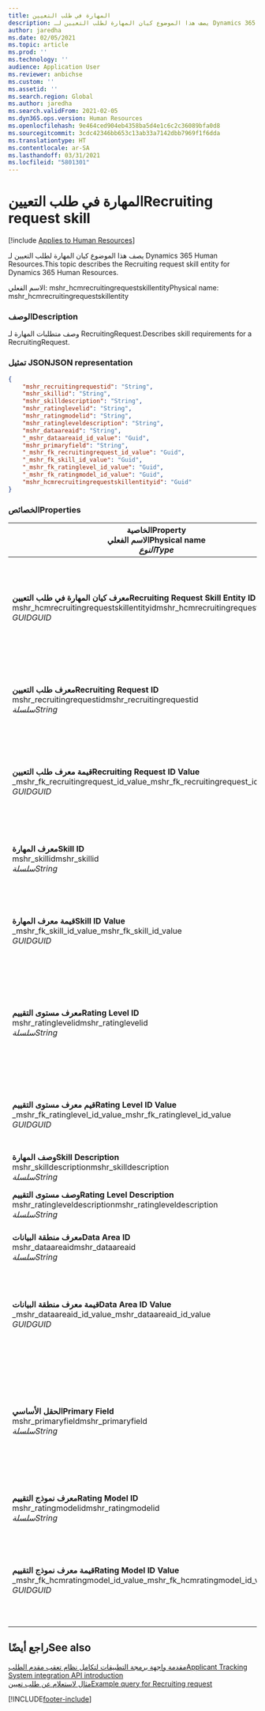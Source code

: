 ```yaml
---
title: المهارة في طلب التعيين
description: يصف هذا الموضوع كيان المهارة لطلب التعيين لـ Dynamics 365 Human Resources.
author: jaredha
ms.date: 02/05/2021
ms.topic: article
ms.prod: ''
ms.technology: ''
audience: Application User
ms.reviewer: anbichse
ms.custom: ''
ms.assetid: ''
ms.search.region: Global
ms.author: jaredha
ms.search.validFrom: 2021-02-05
ms.dyn365.ops.version: Human Resources
ms.openlocfilehash: 9e464ced904eb4358ba5d4e1c6c2c36089bfa0d8
ms.sourcegitcommit: 3cdc42346bb653c13ab33a7142dbb7969f1f6dda
ms.translationtype: HT
ms.contentlocale: ar-SA
ms.lasthandoff: 03/31/2021
ms.locfileid: "5801301"
---
```

# <a name="recruiting-request-skill"></a><span data-ttu-id="c6e73-103">المهارة في طلب التعيين</span><span class="sxs-lookup"><span data-stu-id="c6e73-103">Recruiting request skill</span></span>

[!include [Applies to Human Resources](../includes/applies-to-hr.md)]

<span data-ttu-id="c6e73-104">يصف هذا الموضوع كيان المهارة لطلب التعيين لـ Dynamics 365 Human Resources.</span><span class="sxs-lookup"><span data-stu-id="c6e73-104">This topic describes the Recruiting request skill entity for Dynamics 365 Human Resources.</span></span>

<span data-ttu-id="c6e73-105">الاسم الفعلي: mshr_hcmrecruitingrequestskillentity</span><span class="sxs-lookup"><span data-stu-id="c6e73-105">Physical name: mshr_hcmrecruitingrequestskillentity</span></span>

### <a name="description"></a><span data-ttu-id="c6e73-106">الوصف</span><span class="sxs-lookup"><span data-stu-id="c6e73-106">Description</span></span>

<span data-ttu-id="c6e73-107">وصف متطلبات المهارة لـ RecruitingRequest.</span><span class="sxs-lookup"><span data-stu-id="c6e73-107">Describes skill requirements for a RecruitingRequest.</span></span>

### <a name="json-representation"></a><span data-ttu-id="c6e73-108">تمثيل JSON</span><span class="sxs-lookup"><span data-stu-id="c6e73-108">JSON representation</span></span>

```json
{
    "mshr_recruitingrequestid": "String",
    "mshr_skillid": "String",
    "mshr_skilldescription": "String",
    "mshr_ratinglevelid": "String",
    "mshr_ratingmodelid": "String",
    "mshr_ratingleveldescription": "String",
    "mshr_dataareaid": "String",
    "_mshr_dataareaid_id_value": "Guid",
    "mshr_primaryfield": "String",
    "_mshr_fk_recruitingrequest_id_value": "Guid",
    "_mshr_fk_skill_id_value": "Guid",
    "_mshr_fk_ratinglevel_id_value": "Guid",
    "_mshr_fk_ratingmodel_id_value": "Guid",
    "mshr_hcmrecruitingrequestskillentityid": "Guid"
}
```

### <a name="properties"></a><span data-ttu-id="c6e73-109">الخصائص</span><span class="sxs-lookup"><span data-stu-id="c6e73-109">Properties</span></span>

| <span data-ttu-id="c6e73-110">الخاصية</span><span class="sxs-lookup"><span data-stu-id="c6e73-110">Property</span></span><br><span data-ttu-id="c6e73-111">**الاسم الفعلي**</span><span class="sxs-lookup"><span data-stu-id="c6e73-111">**Physical name**</span></span><br><span data-ttu-id="c6e73-112">**_النوع_**</span><span class="sxs-lookup"><span data-stu-id="c6e73-112">**_Type_**</span></span> | <span data-ttu-id="c6e73-113">استخدام</span><span class="sxs-lookup"><span data-stu-id="c6e73-113">Use</span></span> | <span data-ttu-id="c6e73-114">الوصف</span><span class="sxs-lookup"><span data-stu-id="c6e73-114">Description</span></span> |
| --- | --- | --- |
| <span data-ttu-id="c6e73-115">**معرف كيان المهارة في طلب التعيين**</span><span class="sxs-lookup"><span data-stu-id="c6e73-115">**Recruiting Request Skill Entity ID**</span></span><br><span data-ttu-id="c6e73-116">mshr_hcmrecruitingrequestskillentityid</span><span class="sxs-lookup"><span data-stu-id="c6e73-116">mshr_hcmrecruitingrequestskillentityid</span></span><br><span data-ttu-id="c6e73-117">*GUID*</span><span class="sxs-lookup"><span data-stu-id="c6e73-117">*GUID*</span></span> | <span data-ttu-id="c6e73-118">للقراءة فقط</span><span class="sxs-lookup"><span data-stu-id="c6e73-118">Read-only</span></span><br><span data-ttu-id="c6e73-119">مطلوب</span><span class="sxs-lookup"><span data-stu-id="c6e73-119">Required</span></span> | <span data-ttu-id="c6e73-120">معرف فريد منشأ بواسطة النظام لسجل **المهارة في طلب التعيين**.</span><span class="sxs-lookup"><span data-stu-id="c6e73-120">System-generated unique identifier for the **Recruiting Request Skill** record.</span></span> |
| <span data-ttu-id="c6e73-121">**معرف طلب التعيين**</span><span class="sxs-lookup"><span data-stu-id="c6e73-121">**Recruiting Request ID**</span></span><br><span data-ttu-id="c6e73-122">mshr_recruitingrequestid</span><span class="sxs-lookup"><span data-stu-id="c6e73-122">mshr_recruitingrequestid</span></span><br><span data-ttu-id="c6e73-123">*سلسلة*</span><span class="sxs-lookup"><span data-stu-id="c6e73-123">*String*</span></span> | <span data-ttu-id="c6e73-124">الكتابة مرة واحدة</span><span class="sxs-lookup"><span data-stu-id="c6e73-124">Write-once</span></span><br><span data-ttu-id="c6e73-125">مطلوب</span><span class="sxs-lookup"><span data-stu-id="c6e73-125">Required</span></span> | <span data-ttu-id="c6e73-126">المعرف الفريد القابل للقراءة من قبل المستخدم لطلب التعيين المقترن.</span><span class="sxs-lookup"><span data-stu-id="c6e73-126">The user-readable unique identifier of the associated recruiting request.</span></span> |
| <span data-ttu-id="c6e73-127">**قيمة معرف طلب التعيين**</span><span class="sxs-lookup"><span data-stu-id="c6e73-127">**Recruiting Request ID Value**</span></span><br><span data-ttu-id="c6e73-128">_mshr_fk_recruitingrequest_id_value</span><span class="sxs-lookup"><span data-stu-id="c6e73-128">_mshr_fk_recruitingrequest_id_value</span></span><br><span data-ttu-id="c6e73-129">*GUID*</span><span class="sxs-lookup"><span data-stu-id="c6e73-129">*GUID*</span></span> | <span data-ttu-id="c6e73-130">للقراءة فقط</span><span class="sxs-lookup"><span data-stu-id="c6e73-130">Read-only</span></span><br><span data-ttu-id="c6e73-131">مطلوب</span><span class="sxs-lookup"><span data-stu-id="c6e73-131">Required</span></span><br> <span data-ttu-id="c6e73-132">المفتاح الخارجي: mshr_hcmrecruitingrequestentityid لكيان mshr_hcmrecruitingrequestentity</span><span class="sxs-lookup"><span data-stu-id="c6e73-132">Foreign key: mshr_hcmrecruitingrequestentityid of mshr_hcmrecruitingrequestentity entity</span></span> | <span data-ttu-id="c6e73-133">المعرف الفريد المنشأ بواسطة النظام لطلب التعيين المقترن.</span><span class="sxs-lookup"><span data-stu-id="c6e73-133">System-generated unique identifier of the associated recruiting request.</span></span> |
| <span data-ttu-id="c6e73-134">**معرف المهارة**</span><span class="sxs-lookup"><span data-stu-id="c6e73-134">**Skill ID**</span></span><br><span data-ttu-id="c6e73-135">mshr_skillid</span><span class="sxs-lookup"><span data-stu-id="c6e73-135">mshr_skillid</span></span><br><span data-ttu-id="c6e73-136">*سلسلة*</span><span class="sxs-lookup"><span data-stu-id="c6e73-136">*String*</span></span><br> | <span data-ttu-id="c6e73-137">الكتابة مرة واحدة</span><span class="sxs-lookup"><span data-stu-id="c6e73-137">Write-once</span></span><br><span data-ttu-id="c6e73-138">مطلوب</span><span class="sxs-lookup"><span data-stu-id="c6e73-138">Required</span></span> | <span data-ttu-id="c6e73-139">المعرف الفريد القابل للقراءة من قبل المستخدم للمهارة المطلوبة.</span><span class="sxs-lookup"><span data-stu-id="c6e73-139">The user-readable unique identifier of the required skill.</span></span> |
| <span data-ttu-id="c6e73-140">**قيمة معرف المهارة**</span><span class="sxs-lookup"><span data-stu-id="c6e73-140">**Skill ID Value**</span></span><br><span data-ttu-id="c6e73-141">_mshr_fk_skill_id_value</span><span class="sxs-lookup"><span data-stu-id="c6e73-141">_mshr_fk_skill_id_value</span></span><br><span data-ttu-id="c6e73-142">*GUID*</span><span class="sxs-lookup"><span data-stu-id="c6e73-142">*GUID*</span></span> | <span data-ttu-id="c6e73-143">للقراءة فقط</span><span class="sxs-lookup"><span data-stu-id="c6e73-143">Read-only</span></span><br><span data-ttu-id="c6e73-144">مطلوب</span><span class="sxs-lookup"><span data-stu-id="c6e73-144">Required</span></span><br><span data-ttu-id="c6e73-145">المفتاح الخارجي: mshr_hcmskillentityid للكيان mshr_hcmskillentity</span><span class="sxs-lookup"><span data-stu-id="c6e73-145">Foreign key: mshr_hcmskillentityid of mshr_hcmskillentity entity</span></span> | <span data-ttu-id="c6e73-146">معرف فريد منشأ بواسطة النظام للمهارة المطلوبة.</span><span class="sxs-lookup"><span data-stu-id="c6e73-146">System-generated unique identifier of the required skill.</span></span> |
| <span data-ttu-id="c6e73-147">**معرف مستوى التقييم**</span><span class="sxs-lookup"><span data-stu-id="c6e73-147">**Rating Level ID**</span></span><br><span data-ttu-id="c6e73-148">mshr_ratinglevelid</span><span class="sxs-lookup"><span data-stu-id="c6e73-148">mshr_ratinglevelid</span></span><br><span data-ttu-id="c6e73-149">*سلسلة*</span><span class="sxs-lookup"><span data-stu-id="c6e73-149">*String*</span></span> | <span data-ttu-id="c6e73-150">الكتابة مرة واحدة</span><span class="sxs-lookup"><span data-stu-id="c6e73-150">Write-once</span></span><br><span data-ttu-id="c6e73-151">اختياري</span><span class="sxs-lookup"><span data-stu-id="c6e73-151">Optional</span></span> | <span data-ttu-id="c6e73-152">قيمة مستوى المهارة المطلوبة المحددة للوظيفة، استنادا إلى نموذج التقييم المعين للمهارة.</span><span class="sxs-lookup"><span data-stu-id="c6e73-152">The required skill level value selected for the job, based on the rating model assigned to the skill.</span></span> |
| <span data-ttu-id="c6e73-153">**قيم معرف مستوى التقييم**</span><span class="sxs-lookup"><span data-stu-id="c6e73-153">**Rating Level ID Value**</span></span><br><span data-ttu-id="c6e73-154">_mshr_fk_ratinglevel_id_value</span><span class="sxs-lookup"><span data-stu-id="c6e73-154">_mshr_fk_ratinglevel_id_value</span></span><br><span data-ttu-id="c6e73-155">*GUID*</span><span class="sxs-lookup"><span data-stu-id="c6e73-155">*GUID*</span></span> | <span data-ttu-id="c6e73-156">للقراءة فقط</span><span class="sxs-lookup"><span data-stu-id="c6e73-156">Read-only</span></span><br><span data-ttu-id="c6e73-157">اختياري</span><span class="sxs-lookup"><span data-stu-id="c6e73-157">Optional</span></span><br><span data-ttu-id="c6e73-158">المفتاح الخارجي: mshr_hcmratinglevelentityid للكيان mshr_hcmratinglevelentity</span><span class="sxs-lookup"><span data-stu-id="c6e73-158">Foreign key: mshr_hcmratinglevelentityid of mshr_hcmratinglevelentity entity</span></span> | <span data-ttu-id="c6e73-159">معرف فريد منشأ بواسطة النظام للمستوى.</span><span class="sxs-lookup"><span data-stu-id="c6e73-159">System-generated unique identifier for the level.</span></span> |
| <span data-ttu-id="c6e73-160">**وصف المهارة**</span><span class="sxs-lookup"><span data-stu-id="c6e73-160">**Skill Description**</span></span><br><span data-ttu-id="c6e73-161">mshr_skilldescription</span><span class="sxs-lookup"><span data-stu-id="c6e73-161">mshr_skilldescription</span></span><br><span data-ttu-id="c6e73-162">*سلسلة*</span><span class="sxs-lookup"><span data-stu-id="c6e73-162">*String*</span></span> | <span data-ttu-id="c6e73-163">للقراءة فقط</span><span class="sxs-lookup"><span data-stu-id="c6e73-163">Read-only</span></span><br><span data-ttu-id="c6e73-164">مطلوب</span><span class="sxs-lookup"><span data-stu-id="c6e73-164">Required</span></span> | <span data-ttu-id="c6e73-165">وصف المهارة.</span><span class="sxs-lookup"><span data-stu-id="c6e73-165">The skill description.</span></span> |
| <span data-ttu-id="c6e73-166">**وصف مستوى التقييم**</span><span class="sxs-lookup"><span data-stu-id="c6e73-166">**Rating Level Description**</span></span><br><span data-ttu-id="c6e73-167">mshr_ratingleveldescription</span><span class="sxs-lookup"><span data-stu-id="c6e73-167">mshr_ratingleveldescription</span></span><br><span data-ttu-id="c6e73-168">*سلسلة*</span><span class="sxs-lookup"><span data-stu-id="c6e73-168">*String*</span></span> | <span data-ttu-id="c6e73-169">للقراءة فقط</span><span class="sxs-lookup"><span data-stu-id="c6e73-169">Read-only</span></span><br><span data-ttu-id="c6e73-170">اختياري</span><span class="sxs-lookup"><span data-stu-id="c6e73-170">Optional</span></span> | <span data-ttu-id="c6e73-171">صف مستوى المهارة المحدد.</span><span class="sxs-lookup"><span data-stu-id="c6e73-171">The description of the selected skill level.</span></span> |
| <span data-ttu-id="c6e73-172">**معرف منطقة البيانات**</span><span class="sxs-lookup"><span data-stu-id="c6e73-172">**Data Area ID**</span></span><br><span data-ttu-id="c6e73-173">mshr_dataareaid</span><span class="sxs-lookup"><span data-stu-id="c6e73-173">mshr_dataareaid</span></span><br><span data-ttu-id="c6e73-174">*سلسلة*</span><span class="sxs-lookup"><span data-stu-id="c6e73-174">*String*</span></span> | <span data-ttu-id="c6e73-175">قراءة/كتابة</span><span class="sxs-lookup"><span data-stu-id="c6e73-175">Read/write</span></span><br><span data-ttu-id="c6e73-176">اختياري</span><span class="sxs-lookup"><span data-stu-id="c6e73-176">Optional</span></span> | <span data-ttu-id="c6e73-177">يحدد الكيان القانوني (الشركة).</span><span class="sxs-lookup"><span data-stu-id="c6e73-177">Specifies the legal entity (company).</span></span> |
| <span data-ttu-id="c6e73-178">**قيمة معرف منطقة البيانات**</span><span class="sxs-lookup"><span data-stu-id="c6e73-178">**Data Area ID Value**</span></span><br><span data-ttu-id="c6e73-179">_mshr_dataareaid_id_value</span><span class="sxs-lookup"><span data-stu-id="c6e73-179">_mshr_dataareaid_id_value</span></span><br><span data-ttu-id="c6e73-180">*GUID*</span><span class="sxs-lookup"><span data-stu-id="c6e73-180">*GUID*</span></span> | <span data-ttu-id="c6e73-181">للقراءة فقط</span><span class="sxs-lookup"><span data-stu-id="c6e73-181">Read-only</span></span><br><span data-ttu-id="c6e73-182">اختياري</span><span class="sxs-lookup"><span data-stu-id="c6e73-182">Optional</span></span><br><span data-ttu-id="c6e73-183">المفتاح الخارجي: cdm_companyid للكيان cdm_company</span><span class="sxs-lookup"><span data-stu-id="c6e73-183">Foreign key: cdm_companyid of cdm_company entity</span></span> | <span data-ttu-id="c6e73-184">قيمة GUID تم إنشاؤها بواسطة النظام لتعرف الكيان القانوني (الشركة).</span><span class="sxs-lookup"><span data-stu-id="c6e73-184">System-generated GUID value identifying the legal entity (company).</span></span> |
| <span data-ttu-id="c6e73-185">**الحقل الأساسي**</span><span class="sxs-lookup"><span data-stu-id="c6e73-185">**Primary Field**</span></span><br><span data-ttu-id="c6e73-186">mshr_primaryfield</span><span class="sxs-lookup"><span data-stu-id="c6e73-186">mshr_primaryfield</span></span><br><span data-ttu-id="c6e73-187">*سلسلة*</span><span class="sxs-lookup"><span data-stu-id="c6e73-187">*String*</span></span> | <span data-ttu-id="c6e73-188">للقراءة فقط</span><span class="sxs-lookup"><span data-stu-id="c6e73-188">Read-only</span></span><br><span data-ttu-id="c6e73-189">مطلوب</span><span class="sxs-lookup"><span data-stu-id="c6e73-189">Required</span></span> | <span data-ttu-id="c6e73-190">سلسلة متصلة من قيمة طلب التعيين ومعرف المهارة كأسلوب آخر لتعريف السجل بشكل فريد.</span><span class="sxs-lookup"><span data-stu-id="c6e73-190">Concatenation of Recruiting Request value and Skill ID as another method to uniquely identify the record.</span></span> |
| <span data-ttu-id="c6e73-191">**معرف نموذج التقييم**</span><span class="sxs-lookup"><span data-stu-id="c6e73-191">**Rating Model ID**</span></span><br><span data-ttu-id="c6e73-192">mshr_ratingmodelid</span><span class="sxs-lookup"><span data-stu-id="c6e73-192">mshr_ratingmodelid</span></span><br><span data-ttu-id="c6e73-193">*سلسلة*</span><span class="sxs-lookup"><span data-stu-id="c6e73-193">*String*</span></span> | <span data-ttu-id="c6e73-194">قراءة-كتابة</span><span class="sxs-lookup"><span data-stu-id="c6e73-194">Read-write</span></span><br><span data-ttu-id="c6e73-195">مطلوب</span><span class="sxs-lookup"><span data-stu-id="c6e73-195">Required</span></span> | <span data-ttu-id="c6e73-196">نموذج التقييم المستخدم لتقييم المهارة.</span><span class="sxs-lookup"><span data-stu-id="c6e73-196">The rating model used to rate the skill.</span></span> |
| <span data-ttu-id="c6e73-197">**قيمة معرف نموذج التقييم**</span><span class="sxs-lookup"><span data-stu-id="c6e73-197">**Rating Model ID Value**</span></span><br><span data-ttu-id="c6e73-198">_mshr_fk_hcmratingmodel_id_value</span><span class="sxs-lookup"><span data-stu-id="c6e73-198">_mshr_fk_hcmratingmodel_id_value</span></span><br><span data-ttu-id="c6e73-199">*GUID*</span><span class="sxs-lookup"><span data-stu-id="c6e73-199">*GUID*</span></span> | <span data-ttu-id="c6e73-200">للقراءة فقط</span><span class="sxs-lookup"><span data-stu-id="c6e73-200">Read-only</span></span><br><span data-ttu-id="c6e73-201">مطلوب</span><span class="sxs-lookup"><span data-stu-id="c6e73-201">Required</span></span><br><span data-ttu-id="c6e73-202">المفتاح الخارجي: mshr_hcmratingmodelentityid للكيان mshr_hcmratingmodelentity</span><span class="sxs-lookup"><span data-stu-id="c6e73-202">Foreign key: mshr_hcmratingmodelentityid of mshr_hcmratingmodelentity entity</span></span> | <span data-ttu-id="c6e73-203">المعرف الفريد الذي تم إنشاؤه بواسطة النظام لنموذج التقييم المستخدم لتقييم المهارة.</span><span class="sxs-lookup"><span data-stu-id="c6e73-203">System-generated unique identifier of the rating model used to rate the skill.</span></span> |

## <a name="see-also"></a><span data-ttu-id="c6e73-204">راجع أيضًا</span><span class="sxs-lookup"><span data-stu-id="c6e73-204">See also</span></span>

[<span data-ttu-id="c6e73-205">مقدمة واجهة برمجة التطبيقات لتكامل نظام تعقب مقدم الطلب</span><span class="sxs-lookup"><span data-stu-id="c6e73-205">Applicant Tracking System integration API introduction</span></span>](hr-admin-integration-ats-api-introduction.md)<br>
[<span data-ttu-id="c6e73-206">مثال لاستعلام عن طلب تعيين</span><span class="sxs-lookup"><span data-stu-id="c6e73-206">Example query for Recruiting request</span></span>](hr-admin-integration-ats-api-recruiting-request-example-query.md)


[!INCLUDE[footer-include](../includes/footer-banner.md)]